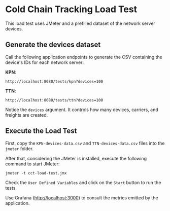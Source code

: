 # Cold Chain Tracking Load Test

This load test uses JMeter and a prefilled dataset of the network server devices.

## Generate the devices dataset

Call the following application endpoints to generate the CSV containing the device's IDs for each network server:

**KPN**:
```
http://localhost:8080/tests/kpn?devices=100
```

**TTN**:
```
http://localhost:8080/tests/ttn?devices=100
```

Notice the `devices` argument. It controls how many devices, carriers, and freights are created.

## Execute the Load Test

First, copy the `KPN-devices-data.csv` and `TTN-devices-data.csv` files into the `jmeter` folder.

After that, considering the JMeter is installed, execute the following command to start JMeter:

```
jmeter -t cct-load-test.jmx
```

Check the `User Defined Variables` and click on the `Start` button to run the tests.

Use Grafana ([http://localhost:3000](http://localhost:3000)) to consult the metrics emitted by the application.